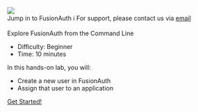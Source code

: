 <!-- TOP -->
<div class="top">
  <img class="scenario-academy-logo" src="https://cdn.prod.website-files.com/617b1b1f42c1da41aeae3413/6573599a9ea8c6ccef655afd_primary-logo.png" />
  <div class="scenario-title-section">
    <span class="scenario-title">Jump in to FusionAuth</span>
    <span class="scenario-subtitle">ℹ️ For support, please contact us via <a href="mailto:kirsten.hunter@fusionauth.io">email</a></span>
  </div>
</div>

<!-- CONTENT -->
<main>
    <br/>
    <div class="container px-4 py-2">
     <div class="row g-4 py-2 row-cols-1 row-cols-lg-1">
      <div class="feature col div-choice">
            <div class="scenario-description">Explore FusionAuth from the Command Line</div>
            <ul>
              <li><span class="scenario-description-attribute">Difficulty</span>: Beginner</li>
              <li><span class="scenario-description-attribute">Time</span>: 10 minutes</li>
            </ul>
            <div class="scenario-objectives">In this hands-on lab, you will:</div>
            <ul>
              <li><span class="scenario-objective">Create a new user in FusionAuth</span></li>
              <li><span class="scenario-objective">Assign that user to an application</span></li>
            </ul>
      </div>
     </div>
    </div><a href='command:katapod.loadPage?[{"step":"step1"}]' class="btn btn-primary btn-cassandra">
              Get Started!
            </a>   
          </div>
        </div>
    </div>
</main>


